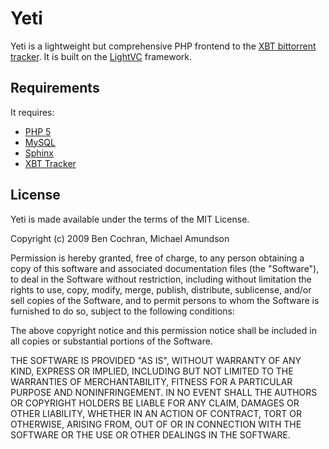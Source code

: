 Yeti
====

Yeti is a lightweight but comprehensive PHP frontend to the [XBT bittorrent tracker][xbtt]. It is built on the [LightVC][lightvc] framework.

Requirements
------------

It requires:

* [PHP 5][php]
* [MySQL][mysql]
* [Sphinx][sphinx]
* [XBT Tracker][xbtt]

License
-------

Yeti is made available under the terms of the MIT License.

Copyright (c) 2009 Ben Cochran, Michael Amundson

Permission is hereby granted, free of charge, to any person
obtaining a copy of this software and associated documentation
files (the "Software"), to deal in the Software without
restriction, including without limitation the rights to use,
copy, modify, merge, publish, distribute, sublicense, and/or sell
copies of the Software, and to permit persons to whom the
Software is furnished to do so, subject to the following
conditions:

The above copyright notice and this permission notice shall be
included in all copies or substantial portions of the Software.

THE SOFTWARE IS PROVIDED "AS IS", WITHOUT WARRANTY OF ANY KIND,
EXPRESS OR IMPLIED, INCLUDING BUT NOT LIMITED TO THE WARRANTIES
OF MERCHANTABILITY, FITNESS FOR A PARTICULAR PURPOSE AND
NONINFRINGEMENT. IN NO EVENT SHALL THE AUTHORS OR COPYRIGHT
HOLDERS BE LIABLE FOR ANY CLAIM, DAMAGES OR OTHER LIABILITY,
WHETHER IN AN ACTION OF CONTRACT, TORT OR OTHERWISE, ARISING
FROM, OUT OF OR IN CONNECTION WITH THE SOFTWARE OR THE USE OR
OTHER DEALINGS IN THE SOFTWARE.



[lightvc]: http://lightvc.org/
[php]: http://www.php.net/
[mysql]: http://www.mysql.com/
[sphinx]: http://www.sphinxsearch.com/
[xbtt]: http://xbtt.sourceforge.net/tracker/